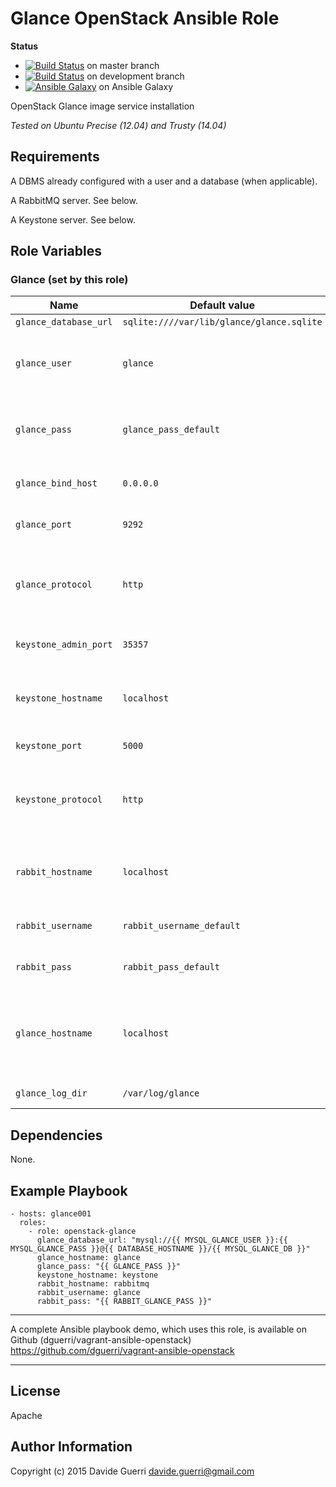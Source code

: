 Glance OpenStack Ansible Role
=========

**Status**
* [![Build Status](https://travis-ci.org/dguerri/openstack-glance.svg?branch=master)](https://travis-ci.org/dguerri/openstack-glance) on master branch
* [![Build Status](https://travis-ci.org/dguerri/openstack-glance.svg?branch=development)](https://travis-ci.org/dguerri/openstack-glance) on development branch
* [![Ansible Galaxy](http://img.shields.io/badge/dguerri-openstack--glance-blue.svg)](https://galaxy.ansible.com/list#/roles/1768) on Ansible Galaxy

OpenStack Glance image service installation

_Tested on Ubuntu Precise (12.04) and Trusty (14.04)_

Requirements
------------

A DBMS already configured with a user and a database (when applicable).

A RabbitMQ server. See below.

A Keystone server. See below.

Role Variables
--------------


### Glance (set by this role)

| Name | Default value | Description |
|---  |---  |---  |
| `glance_database_url` | `sqlite:////var/lib/glance/glance.sqlite` | Database URI |
| `glance_user` | `glance` | Admin user for the image service as defined on Keystone |
| `glance_pass` | `glance_pass_default` | Password for the image service as defined on Keystone |
| `glance_bind_host` | `0.0.0.0` | IP address glance API will bind to |
| `glance_port` | `9292` | Desired glance service port |
| `glance_protocol` | `http` | Desired glance protocol (http/https) - WiP, do not use. |
| `keystone_admin_port` | `35357` | Keystone admin service port |
| `keystone_hostname` | `localhost` | Hostname/IP address where the keystone service runs |
| `keystone_port` | `5000` | Keystone service port |
| `keystone_protocol` | `http` | Desired glance protocol (http/https) - WiP, do not use |
| `rabbit_hostname` | `localhost` | Hostname/IP address where the RabbitMQ service runs |
| `rabbit_username` | `rabbit_username_default` | RabbitMQ username for glance |
| `rabbit_pass` | `rabbit_pass_default` | RabbitMQ password for glance |
| `glance_hostname` | `localhost` | Hostname/IP used internally during configuration. localhost is usually ok |
| `glance_log_dir` | `/var/log/glance` | Log directory (it must exist) |


Dependencies
------------

None.

Example Playbook
----------------

    - hosts: glance001
      roles:
        - role: openstack-glance
          glance_database_url: "mysql://{{ MYSQL_GLANCE_USER }}:{{ MYSQL_GLANCE_PASS }}@{{ DATABASE_HOSTNAME }}/{{ MYSQL_GLANCE_DB }}"
          glance_hostname: glance
          glance_pass: "{{ GLANCE_PASS }}"
          keystone_hostname: keystone
          rabbit_hostname: rabbitmq
          rabbit_username: glance
          rabbit_pass: "{{ RABBIT_GLANCE_PASS }}"

---

A complete Ansible playbook demo, which uses this role, is available on Github (dguerri/vagrant-ansible-openstack) <https://github.com/dguerri/vagrant-ansible-openstack>

---


License
-------

Apache

Author Information
------------------

Copyright (c) 2015 Davide Guerri <davide.guerri@gmail.com>
